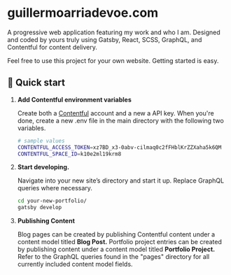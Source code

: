 # guillermoarriadevoe.com

A progressive web application featuring my work and who I am. Designed and coded by yours truly using Gatsby, React, SCSS, GraphQL, and Contentful for content delivery.

Feel free to use this project for your own website. Getting started is easy.

## 🚀 Quick start

1.  **Add Contentful environment variables**

    Create both a [Contentful](https://www.contentful.com) account and a new a API key. When you're done, create a new .env file in the main directory with the following two variables. 

    ```sh
    # sample values
    CONTENTFUL_ACCESS_TOKEN=xz7BD_x3-0abv-cilmaq0c2fFHblKrZZXaha5k6QM
    CONTENTFUL_SPACE_ID=k10e2ml19krm8
    ```

2.  **Start developing.**

    Navigate into your new site’s directory and start it up. Replace GraphQL queries where necessary.

    ```sh
    cd your-new-portfolio/
    gatsby develop
    ```

3. **Publishing Content**
    
    Blog pages can be created by publishing Contentful content under a content model titled **Blog Post.**  Portfolio project entries can be created by publishing content under a content model titled **Portfolio Project.** Refer to the GraphQL queries found in the "pages" directory for all currently included content model fields.
